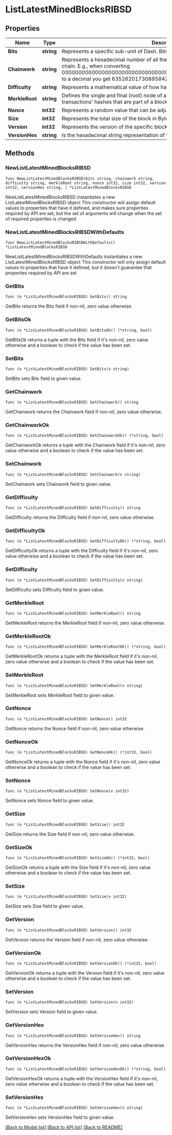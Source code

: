 # ListLatestMinedBlocksRIBSD

## Properties

Name | Type | Description | Notes
------------ | ------------- | ------------- | -------------
**Bits** | **string** | Represents a specific sub-unit of Dash. Bits have two-decimal precision. | 
**Chainwork** | **string** | Represents a hexadecimal number of all the hashes necessary to produce the current chain. E.g., when converting 0000000000000000000000000000000000000000000086859f7a841475b236fd to a decimal you get 635262017308958427068157 hashes, or 635262 exahashes. | 
**Difficulty** | **string** | Represents a mathematical value of how hard it is to find a valid hash for this block. | 
**MerkleRoot** | **string** | Defines the single and final (root) node of a Merkle tree. It is the combined hash of all transactions&#39; hashes that are part of a blockchain block. | 
**Nonce** | **int32** | Represents a random value that can be adjusted to satisfy the proof of work | 
**Size** | **int32** | Represents the total size of the block in Bytes. | 
**Version** | **int32** | Represents the version of the specific block on the blockchain. | 
**VersionHex** | **string** | Is the hexadecimal string representation of the block&#39;s version. | 

## Methods

### NewListLatestMinedBlocksRIBSD

`func NewListLatestMinedBlocksRIBSD(bits string, chainwork string, difficulty string, merkleRoot string, nonce int32, size int32, version int32, versionHex string, ) *ListLatestMinedBlocksRIBSD`

NewListLatestMinedBlocksRIBSD instantiates a new ListLatestMinedBlocksRIBSD object
This constructor will assign default values to properties that have it defined,
and makes sure properties required by API are set, but the set of arguments
will change when the set of required properties is changed

### NewListLatestMinedBlocksRIBSDWithDefaults

`func NewListLatestMinedBlocksRIBSDWithDefaults() *ListLatestMinedBlocksRIBSD`

NewListLatestMinedBlocksRIBSDWithDefaults instantiates a new ListLatestMinedBlocksRIBSD object
This constructor will only assign default values to properties that have it defined,
but it doesn't guarantee that properties required by API are set

### GetBits

`func (o *ListLatestMinedBlocksRIBSD) GetBits() string`

GetBits returns the Bits field if non-nil, zero value otherwise.

### GetBitsOk

`func (o *ListLatestMinedBlocksRIBSD) GetBitsOk() (*string, bool)`

GetBitsOk returns a tuple with the Bits field if it's non-nil, zero value otherwise
and a boolean to check if the value has been set.

### SetBits

`func (o *ListLatestMinedBlocksRIBSD) SetBits(v string)`

SetBits sets Bits field to given value.


### GetChainwork

`func (o *ListLatestMinedBlocksRIBSD) GetChainwork() string`

GetChainwork returns the Chainwork field if non-nil, zero value otherwise.

### GetChainworkOk

`func (o *ListLatestMinedBlocksRIBSD) GetChainworkOk() (*string, bool)`

GetChainworkOk returns a tuple with the Chainwork field if it's non-nil, zero value otherwise
and a boolean to check if the value has been set.

### SetChainwork

`func (o *ListLatestMinedBlocksRIBSD) SetChainwork(v string)`

SetChainwork sets Chainwork field to given value.


### GetDifficulty

`func (o *ListLatestMinedBlocksRIBSD) GetDifficulty() string`

GetDifficulty returns the Difficulty field if non-nil, zero value otherwise.

### GetDifficultyOk

`func (o *ListLatestMinedBlocksRIBSD) GetDifficultyOk() (*string, bool)`

GetDifficultyOk returns a tuple with the Difficulty field if it's non-nil, zero value otherwise
and a boolean to check if the value has been set.

### SetDifficulty

`func (o *ListLatestMinedBlocksRIBSD) SetDifficulty(v string)`

SetDifficulty sets Difficulty field to given value.


### GetMerkleRoot

`func (o *ListLatestMinedBlocksRIBSD) GetMerkleRoot() string`

GetMerkleRoot returns the MerkleRoot field if non-nil, zero value otherwise.

### GetMerkleRootOk

`func (o *ListLatestMinedBlocksRIBSD) GetMerkleRootOk() (*string, bool)`

GetMerkleRootOk returns a tuple with the MerkleRoot field if it's non-nil, zero value otherwise
and a boolean to check if the value has been set.

### SetMerkleRoot

`func (o *ListLatestMinedBlocksRIBSD) SetMerkleRoot(v string)`

SetMerkleRoot sets MerkleRoot field to given value.


### GetNonce

`func (o *ListLatestMinedBlocksRIBSD) GetNonce() int32`

GetNonce returns the Nonce field if non-nil, zero value otherwise.

### GetNonceOk

`func (o *ListLatestMinedBlocksRIBSD) GetNonceOk() (*int32, bool)`

GetNonceOk returns a tuple with the Nonce field if it's non-nil, zero value otherwise
and a boolean to check if the value has been set.

### SetNonce

`func (o *ListLatestMinedBlocksRIBSD) SetNonce(v int32)`

SetNonce sets Nonce field to given value.


### GetSize

`func (o *ListLatestMinedBlocksRIBSD) GetSize() int32`

GetSize returns the Size field if non-nil, zero value otherwise.

### GetSizeOk

`func (o *ListLatestMinedBlocksRIBSD) GetSizeOk() (*int32, bool)`

GetSizeOk returns a tuple with the Size field if it's non-nil, zero value otherwise
and a boolean to check if the value has been set.

### SetSize

`func (o *ListLatestMinedBlocksRIBSD) SetSize(v int32)`

SetSize sets Size field to given value.


### GetVersion

`func (o *ListLatestMinedBlocksRIBSD) GetVersion() int32`

GetVersion returns the Version field if non-nil, zero value otherwise.

### GetVersionOk

`func (o *ListLatestMinedBlocksRIBSD) GetVersionOk() (*int32, bool)`

GetVersionOk returns a tuple with the Version field if it's non-nil, zero value otherwise
and a boolean to check if the value has been set.

### SetVersion

`func (o *ListLatestMinedBlocksRIBSD) SetVersion(v int32)`

SetVersion sets Version field to given value.


### GetVersionHex

`func (o *ListLatestMinedBlocksRIBSD) GetVersionHex() string`

GetVersionHex returns the VersionHex field if non-nil, zero value otherwise.

### GetVersionHexOk

`func (o *ListLatestMinedBlocksRIBSD) GetVersionHexOk() (*string, bool)`

GetVersionHexOk returns a tuple with the VersionHex field if it's non-nil, zero value otherwise
and a boolean to check if the value has been set.

### SetVersionHex

`func (o *ListLatestMinedBlocksRIBSD) SetVersionHex(v string)`

SetVersionHex sets VersionHex field to given value.



[[Back to Model list]](../README.md#documentation-for-models) [[Back to API list]](../README.md#documentation-for-api-endpoints) [[Back to README]](../README.md)


